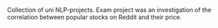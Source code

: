 Collection of uni NLP-projects. Exam project was an investigation of the correlation between popular stocks on Reddit and their price.
